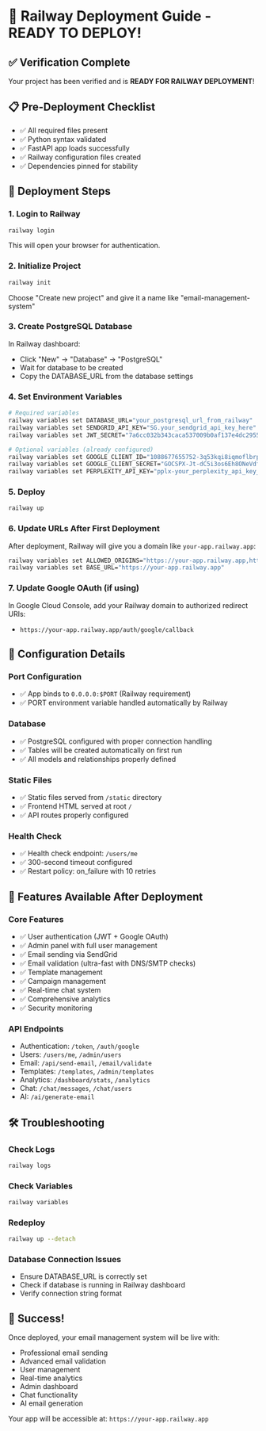 # 🚀 Railway Deployment Guide - READY TO DEPLOY!

## ✅ Verification Complete
Your project has been verified and is **READY FOR RAILWAY DEPLOYMENT**!

## 📋 Pre-Deployment Checklist
- ✅ All required files present
- ✅ Python syntax validated
- ✅ FastAPI app loads successfully
- ✅ Railway configuration files created
- ✅ Dependencies pinned for stability

## 🚀 Deployment Steps

### 1. Login to Railway
```bash
railway login
```
This will open your browser for authentication.

### 2. Initialize Project
```bash
railway init
```
Choose "Create new project" and give it a name like "email-management-system"

### 3. Create PostgreSQL Database
In Railway dashboard:
- Click "New" → "Database" → "PostgreSQL"
- Wait for database to be created
- Copy the DATABASE_URL from the database settings

### 4. Set Environment Variables
```bash
# Required variables
railway variables set DATABASE_URL="your_postgresql_url_from_railway"
railway variables set SENDGRID_API_KEY="SG.your_sendgrid_api_key_here"
railway variables set JWT_SECRET="7a6cc032b343caca537009b0af137e4dc295531f027b02c86a16b806f0e144d9"

# Optional variables (already configured)
railway variables set GOOGLE_CLIENT_ID="1088677655752-3q53kqi8iqmoflbrpt84ngm9hfbqt266.apps.googleusercontent.com"
railway variables set GOOGLE_CLIENT_SECRET="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"
railway variables set PERPLEXITY_API_KEY="pplx-your_perplexity_api_key_here"
```

### 5. Deploy
```bash
railway up
```

### 6. Update URLs After First Deployment
After deployment, Railway will give you a domain like `your-app.railway.app`:
```bash
railway variables set ALLOWED_ORIGINS="https://your-app.railway.app,https://localhost:8000"
railway variables set BASE_URL="https://your-app.railway.app"
```

### 7. Update Google OAuth (if using)
In Google Cloud Console, add your Railway domain to authorized redirect URIs:
- `https://your-app.railway.app/auth/google/callback`

## 🔧 Configuration Details

### Port Configuration
- ✅ App binds to `0.0.0.0:$PORT` (Railway requirement)
- ✅ PORT environment variable handled automatically by Railway

### Database
- ✅ PostgreSQL configured with proper connection handling
- ✅ Tables will be created automatically on first run
- ✅ All models and relationships properly defined

### Static Files
- ✅ Static files served from `/static` directory
- ✅ Frontend HTML served at root `/`
- ✅ API routes properly configured

### Health Check
- ✅ Health check endpoint: `/users/me`
- ✅ 300-second timeout configured
- ✅ Restart policy: on_failure with 10 retries

## 🌟 Features Available After Deployment

### Core Features
- ✅ User authentication (JWT + Google OAuth)
- ✅ Admin panel with full user management
- ✅ Email sending via SendGrid
- ✅ Email validation (ultra-fast with DNS/SMTP checks)
- ✅ Template management
- ✅ Campaign management
- ✅ Real-time chat system
- ✅ Comprehensive analytics
- ✅ Security monitoring

### API Endpoints
- Authentication: `/token`, `/auth/google`
- Users: `/users/me`, `/admin/users`
- Email: `/api/send-email`, `/email/validate`
- Templates: `/templates`, `/admin/templates`
- Analytics: `/dashboard/stats`, `/analytics`
- Chat: `/chat/messages`, `/chat/users`
- AI: `/ai/generate-email`

## 🛠 Troubleshooting

### Check Logs
```bash
railway logs
```

### Check Variables
```bash
railway variables
```

### Redeploy
```bash
railway up --detach
```

### Database Connection Issues
- Ensure DATABASE_URL is correctly set
- Check if database is running in Railway dashboard
- Verify connection string format

## 🎉 Success!
Once deployed, your email management system will be live with:
- Professional email sending
- Advanced email validation
- User management
- Real-time analytics
- Admin dashboard
- Chat functionality
- AI email generation

Your app will be accessible at: `https://your-app.railway.app`